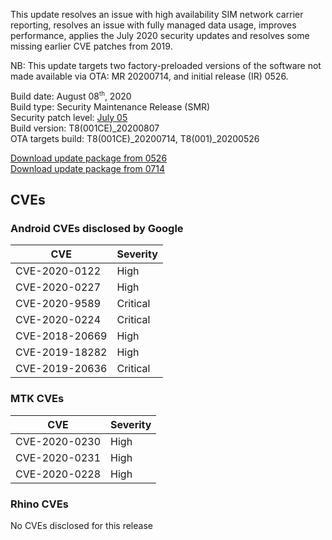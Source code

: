 This update resolves an issue with high availability SIM network carrier reporting, resolves an issue with fully managed data usage, improves performance, applies the July 2020 security updates and resolves some missing earlier CVE patches from 2019.

NB: This update targets two factory-preloaded versions of the software not made available via OTA: MR 20200714, and initial release (IR) 0526.

Build date: August 08<sup><small>th</small></sup>, 2020  
Build type: Security Maintenance Release (SMR)  
Security patch level: [July 05](https://source.android.com/security/bulletin/2020-07-01)  
Build version: T8(001CE)_20200807  
OTA targets build: T8(001CE)_20200714, T8(001)_20200526 

<i class="far fa-cloud-download-alt"></i> [Download update package from 0526](https://android.googleapis.com/packages/ota-api/rhino_rhinot8_t8001/1f2015e46b182723460243b573da748fb5913954.zip)  
<i class="far fa-cloud-download-alt"></i> [Download update package from 0714](https://android.googleapis.com/packages/ota-api/package/ead822f10e38159a392a2ca1b8e78603b4ae362d.zip)

## CVEs
### Android CVEs disclosed by Google

| **CVE** | **Severity** |
|---------|--------------|
| CVE-2020-0122 | High |
| CVE-2020-0227 | High |
| CVE-2020-9589 | Critical |
| CVE-2020-0224 | Critical |
| CVE-2018-20669 | High |
| CVE-2019-18282 | High |
| CVE-2019-20636 | Critical

### MTK CVEs

| **CVE** | **Severity** |
|---------|--------------|
| CVE-2020-0230 | High |
| CVE-2020-0231 | High |
| CVE-2020-0228 | High |

### Rhino CVEs
No CVEs disclosed for this release

